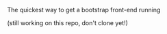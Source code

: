 The quickest way to get a bootstrap front-end running

(still working on this repo, don't clone yet!)